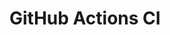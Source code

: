 # GitHub Actions CI



































































































































































































































































































































































































































































































































































































































































































































































































































































































































































































































































































































































































































































































































































































































































































































































































































































































































































































































































